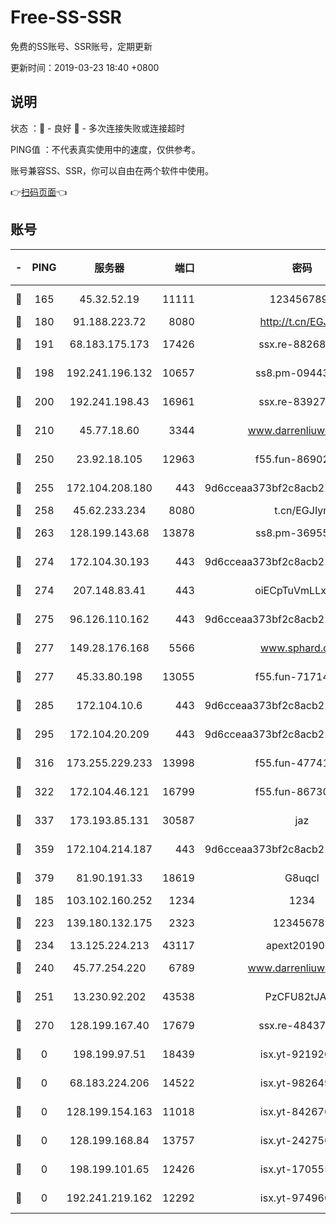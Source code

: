 # Free-SS-SSR

免费的SS账号、SSR账号，定期更新

更新时间：2019-03-23 18:40 +0800

## 说明

状态     ：🙂 - 良好 🙁 - 多次连接失败或连接超时

PING值   ：不代表真实使用中的速度，仅供参考。

账号兼容SS、SSR，你可以自由在两个软件中使用。

👉[扫码页面](https://liesauer.github.io/Free-SS-SSR/)👈

## 账号

|-|PING|服务器|端口|密码|加密方式|区域|
|:----:|:----:|:-----:|-----:|:----:|:----:|:----:|
|🙂|165|45.32.52.19|11111|1234567890|aes-256-cfb|JP|
|🙂|180|91.188.223.72|8080|http://t.cn/EGJIyrl|rc4-md5|RU|
|🙂|191|68.183.175.173|17426|ssx.re-88268123|aes-256-cfb|US|
|🙂|198|192.241.196.132|10657|ss8.pm-09443991|aes-256-cfb|US|
|🙂|200|192.241.198.43|16961|ssx.re-83927366|aes-256-cfb|US|
|🙂|210|45.77.18.60|3344|www.darrenliuwei.com|aes-256-cfb|JP|
|🙂|250|23.92.18.105|12963|f55.fun-86902883|aes-256-cfb|US|
|🙂|255|172.104.208.180|443|9d6cceaa373bf2c8acb22e60b6a58be6|aes-256-cfb|US|
|🙂|258|45.62.233.234|8080|t.cn/EGJIyrl|rc4-md5|CA|
|🙂|263|128.199.143.68|13878|ss8.pm-36955198|aes-256-cfb|SG|
|🙂|274|172.104.30.193|443|9d6cceaa373bf2c8acb22e60b6a58be6|aes-256-cfb|US|
|🙂|274|207.148.83.41|443|oiECpTuVmLLxk4Ts|aes-256-cfb|AU|
|🙂|275|96.126.110.162|443|9d6cceaa373bf2c8acb22e60b6a58be6|aes-256-cfb|US|
|🙂|277|149.28.176.168|5566|www.sphard.com|aes-256-cfb|AU|
|🙂|277|45.33.80.198|13055|f55.fun-71714791|aes-256-cfb|US|
|🙂|285|172.104.10.6|443|9d6cceaa373bf2c8acb22e60b6a58be6|aes-256-cfb|US|
|🙂|295|172.104.20.209|443|9d6cceaa373bf2c8acb22e60b6a58be6|aes-256-cfb|US|
|🙂|316|173.255.229.233|13998|f55.fun-47741673|aes-256-cfb|US|
|🙂|322|172.104.46.121|16799|f55.fun-86730796|aes-256-cfb|SG|
|🙂|337|173.193.85.131|30587|jaz|aes-256-cfb|US|
|🙂|359|172.104.214.187|443|9d6cceaa373bf2c8acb22e60b6a58be6|aes-256-cfb|US|
|🙂|379|81.90.191.33|18619|G8uqcl|aes-256-cfb|US|
|🙂|185|103.102.160.252|1234|1234|rc4-md5|JP|
|🙂|223|139.180.132.175|2323|123456789|aes-256-cfb|SG|
|🙂|234|13.125.224.213|43117|apext2019005|chacha20|KR|
|🙂|240|45.77.254.220|6789|www.darrenliuwei.com|aes-256-cfb|SG|
|🙂|251|13.230.92.202|43538|PzCFU82tJAdZ|aes-256-cfb|JP|
|🙂|270|128.199.167.40|17679|ssx.re-48437316|aes-256-cfb|SG|
|🙁|0|198.199.97.51|18439|isx.yt-92192030|aes-256-cfb|US|
|🙁|0|68.183.224.206|14522|isx.yt-98264909|aes-256-cfb|SG|
|🙁|0|128.199.154.163|11018|isx.yt-84267636|aes-256-cfb|SG|
|🙁|0|128.199.168.84|13757|isx.yt-24275620|aes-256-cfb|SG|
|🙁|0|198.199.101.65|12426|isx.yt-17055580|aes-256-cfb|US|
|🙁|0|192.241.219.162|12292|isx.yt-97496097|aes-256-cfb|US|
